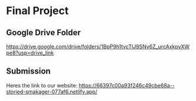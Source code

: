 # Final Project

## Google Drive Folder
https://drive.google.com/drive/folders/1BpP9h1tvcTlJ9SNy6Z_urcAxkpyXWpe8?usp=drive_link

## Submission
Heres the link to our website: https://66397c00a93f246c49cbe68a--storied-smakager-077af6.netlify.app/ 
